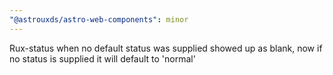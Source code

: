 ```yaml
---
"@astrouxds/astro-web-components": minor
---
```


Rux-status when no default status was supplied showed up as blank, now if no status is supplied it will default to 'normal'
